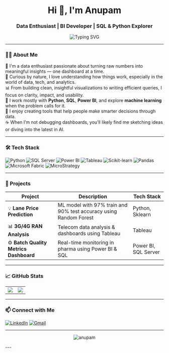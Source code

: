 <!-- GitHub Profile README for Anupam -->

<h1 align="center">Hi 👋, I'm Anupam</h1>
<h3 align="center">Data Enthusiast | BI Developer | SQL & Python Explorer</h3>

<p align="center">
  <img src="https://readme-typing-svg.herokuapp.com?font=Fira+Code&size=24&pause=1000&color=3BB9FF&center=true&vCenter=true&width=600&lines=TURNING+RAW+DATA+INTO+ACTIONABLE+INSIGHT" alt="Typing SVG" />
</p>

---

### 👨‍💻 About Me

🚀 I'm a data enthusiast passionate about turning raw numbers into meaningful insights — one dashboard at a time.  
🧠 Curious by nature, I love understanding how things work, especially in the world of data, tech, and analytics.  
📊 From building clean, insightful visualizations to writing efficient queries, I focus on clarity, impact, and usability.  
🤖 I work mostly with **Python**, **SQL**, **Power BI**, and explore **machine learning** when the problem calls for it.  
🧩 I enjoy creating tools that help people make smarter decisions through data.  
☕ When I’m not debugging dashboards, you’ll likely find me sketching ideas or diving into the latest in AI.

---

### 🛠️ Tech Stack

![Python](https://img.shields.io/badge/Python-3776AB?style=for-the-badge&logo=python&logoColor=white)
![SQL Server](https://img.shields.io/badge/SQL%20Server-CC2927?style=for-the-badge&logo=microsoftsqlserver&logoColor=white)
![Power BI](https://img.shields.io/badge/PowerBI-F2C811?style=for-the-badge&logo=powerbi&logoColor=black)
![Tableau](https://img.shields.io/badge/Tableau-E97627?style=for-the-badge&logo=tableau&logoColor=white)
![Scikit-learn](https://img.shields.io/badge/Scikit--learn-F7931E?style=for-the-badge&logo=scikit-learn&logoColor=white)
![Pandas](https://img.shields.io/badge/Pandas-150458?style=for-the-badge&logo=pandas&logoColor=white)
![Microsoft Fabric](https://img.shields.io/badge/Microsoft%20Fabric-20232A?style=for-the-badge&logo=microsoft&logoColor=white)
![MicroStrategy](https://img.shields.io/badge/MicroStrategy-B30000?style=for-the-badge&logo=databricks&logoColor=white)

---

### 🚀 Projects

| Project | Description | Tech Stack |
|--------|-------------|------------|
| 💡 **Lane Price Prediction** | ML model with 97% train and 90% test accuracy using Random Forest | Python, Sklearn |
| 📊 **3G/4G RAN Analysis** | Telecom data analysis & dashboards using Tableau | Tableau |
| ⚙️ **Batch Quality Metrics Dashboard** | Real-time monitoring in pharma using Power BI & SQL | Power BI, SQL Server |

---

### 📈 GitHub Stats

<table>
  <tr>
    <td>
      <img src="https://github-readme-stats.vercel.app/api?username=DataWithAnupamG&show_icons=true&theme=radical" />
    </td>
    <td>
      <img src="https://github-readme-streak-stats.herokuapp.com/?user=DataWithAnupamG&theme=radical" />
    </td>
  </tr>
</table>

---

### 📫 Connect with Me

[![LinkedIn](https://img.shields.io/badge/-LinkedIn-blue?style=for-the-badge&logo=Linkedin&logoColor=white)](https://www.linkedin.com/in/your-link/)
[![Gmail](https://img.shields.io/badge/-Email-c14438?style=for-the-badge&logo=Gmail&logoColor=white)](mailto:your-email@gmail.com)

---

<p align="center">
  <img src="https://komarev.com/ghpvc/?username=DataWithAnupamG&label=Profile%20Views&color=brightgreen&style=flat" alt="anupam" />
</p>
---
